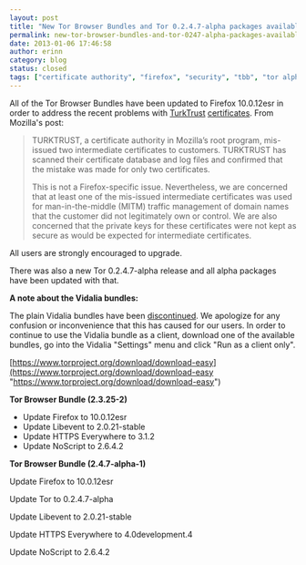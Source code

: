 ```yaml
---
layout: post
title: "New Tor Browser Bundles and Tor 0.2.4.7-alpha packages available"
permalink: new-tor-browser-bundles-and-tor-0247-alpha-packages-available
date: 2013-01-06 17:46:58
author: erinn
category: blog
status: closed
tags: ["certificate authority", "firefox", "security", "tbb", "tor alpha", "tor browser bundle", "vidalia bundle"]
---
```


All of the Tor Browser Bundles have been updated to Firefox 10.0.12esr in order to address the recent problems with [TurkTrust](https://blog.mozilla.org/security/2013/01/03/revoking-trust-in-two-turktrust-certficates/) [certificates](http://googleonlinesecurity.blogspot.se/2013/01/enhancing-digital-certificate-security.html). From Mozilla's post:

> TURKTRUST, a certificate authority in Mozilla’s root program, mis-issued two intermediate certificates to customers. TURKTRUST has scanned their certificate database and log files and confirmed that the mistake was made for only two certificates.
>
> This is not a Firefox-specific issue. Nevertheless, we are concerned that at least one of the mis-issued intermediate certificates was used for man-in-the-middle (MITM) traffic management of domain names that the customer did not legitimately own or control. We are also concerned that the private keys for these certificates were not kept as secure as would be expected for intermediate certificates.

All users are strongly encouraged to upgrade.

There was also a new Tor 0.2.4.7-alpha release and all alpha packages have been updated with that.

**A note about the Vidalia bundles:**

The plain Vidalia bundles have been [discontinued](https://blog.torproject.org/blog/plain-vidalia-bundles-be-discontinued-dont-panic). We apologize for any confusion or inconvenience that this has caused for our users. In order to continue to use the Vidalia bundle as a client, download one of the available bundles, go into the Vidalia "Settings" menu and click "Run as a client only".

[https://www.torproject.org/download/download-easy](https://www.torproject.org/download/download-easy "https://www.torproject.org/download/download-easy")

**Tor Browser Bundle (2.3.25-2)**

-   Update Firefox to 10.0.12esr
-   Update Libevent to 2.0.21-stable
-   Update HTTPS Everywhere to 3.1.2
-   Update NoScript to 2.6.4.2

**Tor Browser Bundle (2.4.7-alpha-1)**

Update Firefox to 10.0.12esr

Update Tor to 0.2.4.7-alpha

Update Libevent to 2.0.21-stable

Update HTTPS Everywhere to 4.0development.4

Update NoScript to 2.6.4.2
